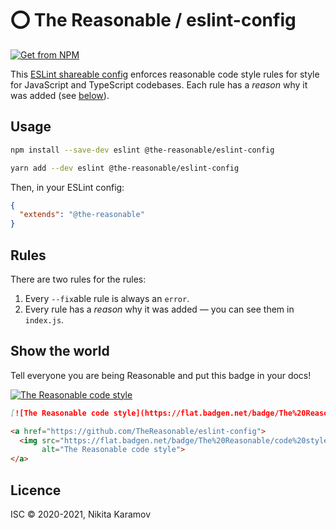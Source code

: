 # ⭕️ The Reasonable / eslint-config

[![Get from NPM](https://flat.badgen.net/npm/v/@the-reasonable/eslint-config/?icon=npm&labelColor=black&label)](https://www.npmjs.com/package/@the-reasonable/eslint-config)

This [ESLint shareable config](https://eslint.org/docs/developer-guide/shareable-configs.html) enforces reasonable code style rules for style for JavaScript and TypeScript codebases.
Each rule has a _reason_ why it was added (see [below](#rules)).

## Usage

```sh
npm install --save-dev eslint @the-reasonable/eslint-config
```

```sh
yarn add --dev eslint @the-reasonable/eslint-config
```

Then, in your ESLint config:

```json
{
  "extends": "@the-reasonable"
}
```

## Rules

There are two rules for the rules:

1. Every `--fix`able rule is always an `error`.
2. Every rule has a _reason_ why it was added — you can see them in `index.js`.

## Show the world

Tell everyone you are being Reasonable and put this badge in your docs!

[![The Reasonable code style](https://flat.badgen.net/badge/The%20Reasonable/code%20style/black?labelColor=D6001C)](https://github.com/TheReasonable/eslint-config)

```md
[![The Reasonable code style](https://flat.badgen.net/badge/The%20Reasonable/code%20style/black?labelColor=D6001C)](https://github.com/TheReasonable/eslint-config)
```

```html
<a href="https://github.com/TheReasonable/eslint-config">
  <img src="https://flat.badgen.net/badge/The%20Reasonable/code%20style/black?labelColor=D6001C"
       alt="The Reasonable code style">
</a>
```

## Licence

ISC © 2020-2021, Nikita Karamov
